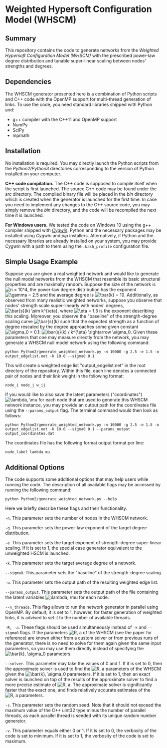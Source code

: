# Weighted Hypersoft Configuration Model (WHSCM)

## Summary
This repository contains the code to generate networks from the _Weighted Hypersoft Configuration Model (WHSCM)_ with the prescribed power-law degree distribution and tunable super-linear scaling between nodes' strengths and degrees.

## Dependencies

The WHSCM generator presented here is a combination of Python scripts and C++ code with the OpenMP support for multi-thread generation of links. To use the code, you need standard libraries shipped with Python and:

* g++ compiler with the C++11 and OpenMP support
* NumPy
* SciPy
* mpmath

## Installation

No installation is required. You may directly launch the Python scripts from the _Python2/Python3_ directories corresponding to the version of Python installed on your computer.

**C++ code compilation.** The C++ code is supposed to compile itself when the script is first launched. The source C++ code may be found under the _src_ directory. The compiled binary file will be placed in the _bin_ directory which is created when the generator is launched for the first time. In case you need to implement any changes to the C++ source code, you may simply remove the _bin_ directory, and the code will be recompiled the next time it is launched.

**For Windows users.** We tested the code on Windows 10 using the g++ compiler shipped with *[Cygwin](https://www.cygwin.com/)*. Python and the necessary packages may be installed using *Cygwin* and *pip* installers. Alternatively, if Python and the necessary libraries are already installed on your system, you may provide *Cygwin* with a path to them using the `.bash_profile` configuration file. 

## Simple Usage Example

Suppose you are given a real weighted network and would like to generate the null model networks from the WHSCM that resemble its basic structural properties and are maximally random. Suppose the size of the network is ![$n = 10^4$](https://render.githubusercontent.com/render/math?math=%24n%20%3D%2010%5E4%24), the power-law degree distribution has the exponent ![$\gamma = 2.5$](https://render.githubusercontent.com/render/math?math=%24%5Cgamma%20%3D%202.5%24) and the average degree is ![$\bar{k} = 10$](https://render.githubusercontent.com/render/math?math=%24%5Cbar%7Bk%7D%20%3D%2010%24). Additionally, as observed from many realistic weighted networks, suppose you observe that nodes' strength scale super-linearly with nodes' degrees, ![$\bar{s}(k) \sim k^{\eta}$](https://render.githubusercontent.com/render/math?math=%24%5Cbar%7Bs%7D(k)%20%5Csim%20k%5E%7B%5Ceta%7D%24), where ![$\eta = 1.5$](https://render.githubusercontent.com/render/math?math=%24%5Ceta%20%3D%201.5%24) is the exponent describing this scaling. Moreover, you observe the "baseline" of the strength-degree scaling curve ![$\bar{s}(k)$](https://render.githubusercontent.com/render/math?math=%24%5Cbar%7Bs%7D(k)%24) such that the expected strength as a function of degree rescaled by the degree approaches some given constant ![$\sigma_0 = 0.1$](https://render.githubusercontent.com/render/math?math=%24%5Csigma_0%20%3D%200.1%24): ![$\bar{s}(k) / k^{\eta} \rightarrow \sigma_0$](https://render.githubusercontent.com/render/math?math=%24%5Cbar%7Bs%7D(k)%20%2F%20k%5E%7B%5Ceta%7D%20%5Crightarrow%20%5Csigma_0%24). Given these parameters that one may measure directly from the network, you may generate a WHSCM null model network using the following command:
```
python Python2/generate_weighted_network.py -n 10000 -g 2.5 -e 1.5 -o output_edgelist.net -k 10.0 --sigma0 0.1
```

This will create a weighted edge list "output_edgelist.net" in the root directory of the repository. Within this file, each line denotes a connected pair of nodes and their link weight in the following format:
```
node_i node_j w_ij
```

If you would like to also save the latent parameters ("coordinates") ![$\lambda, \mu$](https://render.githubusercontent.com/render/math?math=%24%5Clambda%2C%20%5Cmu%24) for each node that are used to generate this WHSCM network instance, you may provide an output path for the coordinates file using the `--params_output` flag. The terminal command would then look as follows:
```
python Python2/generate_weighted_network.py -n 10000 -g 2.5 -e 1.5 -o output_edgelist.net -k 10.0 --sigma0 0.1 --params_output output_coordinates.dat
```

The coordinates file has the following format output format per line:
```
node_label lambda mu
```

## Additional Options

The code supports some additional options that may help users while running the code. The description of all available flags may be accessed by running the following command:
```
python Python2/generate_weighted_network.py --help
```
Here we briefly describe these flags and their functionality.

`-n`. This parameter sets the number of nodes in the WHSCM network.

`-g`. This parameter sets the power-law exponent of the target degree distribution.

`-e`. This parameter sets the target exponent of strength-degree super-linear scaling. If it is set to 1, the special case generator equivalent to the unweighted HSCM is launched.

`-k`. This parameter sets the target average degree of a network.

`--sigma0`. This parameter sets the "baseline" of the strength-degree scaling.

`-o`. This parameter sets the output path of the resulting weighted edge list.

`--params_output`. This parameter sets the output path of the file containing the latent variables ![$\lambda, \mu$](https://render.githubusercontent.com/render/math?math=%24%5Clambda%2C%20%5Cmu%24) for each node.

`--n_threads`. This flag allows to run the network generator in parallel using OpenMP. By default, it is set to 1, however, for faster generation of weighted links, it is advised to set it to the number of available threads.

`-R, -a`. These flags should be used simultaneously instead of `-k` and `--sigma0` flags. If the parameters ![$R, a$](https://render.githubusercontent.com/render/math?math=%24R%2C%20a%24) of the WHSCM (see the paper for reference) are known either from a custom solver or from previous runs of the generator, there is no need to solve for them again given the same input parameters, so you may use them directly instead of specifying the ![$\bar{k}, \sigma_0$](https://render.githubusercontent.com/render/math?math=%24%5Cbar%7Bk%7D%2C%20%5Csigma_0%24) parameters.

`--solver`. This parameter may take the values of 0 and 1. If it is set to 0, then the approximate solver is used to find the ![$R, a$](https://render.githubusercontent.com/render/math?math=%24R%2C%20a%24) parameters of the WHSCM given the ![$\bar{k}, \sigma_0$](https://render.githubusercontent.com/render/math?math=%24%5Cbar%7Bk%7D%2C%20%5Csigma_0%24) parameters. If it is set to 1, then an exact solver is launched on top of the results of the approximate solver to find a more precise estimate of ![$R, a$](https://render.githubusercontent.com/render/math?math=%24R%2C%20a%24). The approximate solver is significantly faster that the exact one, and finds relatively accurate estimates of the ![$R, a$](https://render.githubusercontent.com/render/math?math=%24R%2C%20a%24) parameters.

`-s`. This parameter sets the random seed. Note that it should not exceed the maximum value of the C++ uint32 type minus the number of parallel threads, as each parallel thread is seeded with its unique random number generator. 

`-v`. This parameter equals either 0 or 1. If it is set to 0, the verbosity of the code is set to minimum. If it is set to 1, the verbosity of the code is set to maximum.